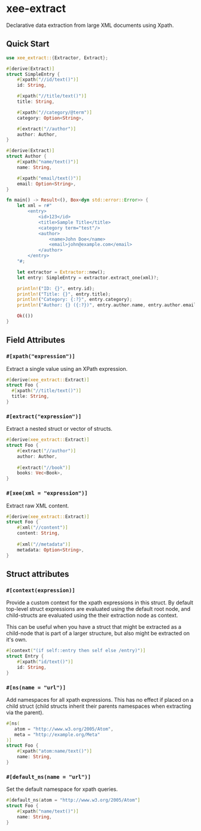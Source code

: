 # xee-extract

Declarative data extraction from large XML documents using Xpath. 

## Quick Start

```rust
use xee_extract::{Extractor, Extract};

#[derive(Extract)]
struct SimpleEntry {
    #[xpath("//id/text()")]
    id: String,

    #[xpath("//title/text()")]
    title: String,

    #[xpath("//category/@term")]
    category: Option<String>,

    #[extract("//author")]
    author: Author,
}

#[derive(Extract)]
struct Author {
    #[xpath("name/text()")]
    name: String,

    #[xpath("email/text()")]
    email: Option<String>,
}

fn main() -> Result<(), Box<dyn std::error::Error>> {
    let xml = r#"
        <entry>
            <id>123</id>
            <title>Sample Title</title>
            <category term="test"/>
            <author>
                <name>John Doe</name>
                <email>john@example.com</email>
            </author>
        </entry>
    "#;

    let extractor = Extractor::new();
    let entry: SimpleEntry = extractor.extract_one(xml)?;

    println!("ID: {}", entry.id);
    println!("Title: {}", entry.title);
    println!("Category: {:?}", entry.category);
    println!("Author: {} ({:?})", entry.author.name, entry.author.email);

    Ok(())
}
```

## Field Attributes

### `#[xpath("expression")]`

Extract a single value using an XPath expression.

```rust
#[derive(xee_extract::Extract)]
struct Foo {
  #[xpath("//title/text()")]
  title: String,
}

```

### `#[extract("expression")]`

Extract a nested struct or vector of structs.

```rust
#[derive(xee_extract::Extract)]
struct Foo {
    #[extract("//author")]
    author: Author,
    
    #[extract("//book")]
    books: Vec<Book>,
}
```

### `#[xee(xml = "expression")]`

Extract raw XML content.

```rust
#[derive(xee_extract::Extract)]
struct Foo {
    #[xml("//content")]
    content: String,
    
    #[xml("//metadata")]
    metadata: Option<String>,
}
```

## Struct attributes

### `#[context(expression)]`

Provide a custom context for the xpath expressions in this struct. By default top-level struct expressions are evaluated using the default root node, and child-structs are evaluated using the their extraction node as context. 

This can be useful when you have a struct that might be extracted as a child-node that is part of a larger structure, but also might be extracted on it's own.

```rust
#[context("(if self::entry then self else /entry)")]
struct Entry {
    #[xpath("id/text()")]
    id: String,
}
```

### `#[ns(name = "url")]`

Add namespaces for all xpath expressions. This has no effect if placed on a child struct (child structs inherit their parents namespaces when extracting via the parent). 

```rust
#[ns(
   atom = "http://www.w3.org/2005/Atom",
   meta = "http://example.org/Meta"
)]
struct Foo {
    #[xpath("atom:name/text()")]
    name: String,
}
```

### `#[default_ns(name = "url")]`

Set the default namespace for xpath queries. 

```rust
#[default_ns(atom = "http://www.w3.org/2005/Atom"]
struct Foo {
    #[xpath("name/text()")]
    name: String,
}
```

